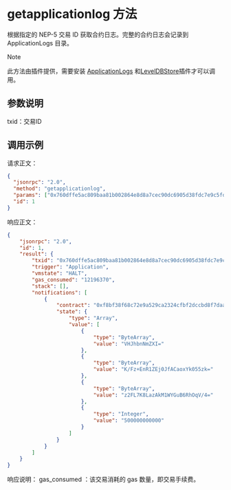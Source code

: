 # getapplicationlog 方法

根据指定的 NEP-5 交易 ID 获取合约日志。完整的合约日志会记录到 ApplicationLogs 目录。

> [!Note]
>
> 此方法由插件提供，需要安装 [ApplicationLogs](https://github.com/neo-project/neo-modules/releases) 和[LevelDBStore](https://github.com/neo-project/neo-modules/releases)插件才可以调用。

## 参数说明

txid：交易ID

## 调用示例

请求正文：

```json
{
  "jsonrpc": "2.0",
  "method": "getapplicationlog",
  "params": ["0x760dffe5ac809baa81b002864e8d8a7cec90dc6905d38fdc7e9c5fdc70d2cb64"],
  "id": 1
} 
```

响应正文：

```json
{
    "jsonrpc": "2.0",
    "id": 1,
    "result": {
        "txid": "0x760dffe5ac809baa81b002864e8d8a7cec90dc6905d38fdc7e9c5fdc70d2cb64",
        "trigger": "Application",
        "vmstate": "HALT",
        "gas_consumed": "12196370",
        "stack": [],
        "notifications": [
            {
                "contract": "0xf8bf38f68c72e9a529ca2324cfbf2dccbd8f7daa",
                "state": {
                    "type": "Array",
                    "value": [
                        {
                            "type": "ByteArray",
                            "value": "VHJhbnNmZXI="
                        },
                        {
                            "type": "ByteArray",
                            "value": "K/Fz+EnR1ZEj0JfACaoxYk055zk="
                        },
                        {
                            "type": "ByteArray",
                            "value": "z2FL7K8LazAkM1WYGuB6RhOqV/4="
                        },
                        {
                            "type": "Integer",
                            "value": "500000000000"
                        }
                    ]
                }
            }
        ]
    }
}
```

响应说明：
gas_consumed ：该交易消耗的 gas 数量，即交易手续费。
